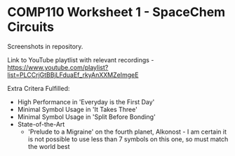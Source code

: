 # COMP110 Worksheet 1 - SpaceChem Circuits

Screenshots in repository.

Link to YouTube playtlist with relevant recordings - https://www.youtube.com/playlist?list=PLCCrjGtBBjLFduaEf_rkyAnXXMZeImgeE

Extra Critera Fulfilled:
* High Performance in 'Everyday is the First Day'
* Minimal Symbol Usage in 'It Takes Three'
* Minimal Symbol Usage in 'Split Before Bonding' 
* State-of-the-Art 
  * 'Prelude to a Migraine' on the fourth planet, Alkonost - I am certain it is not possible to use less than 7 symbols on this one, so must match the world best

